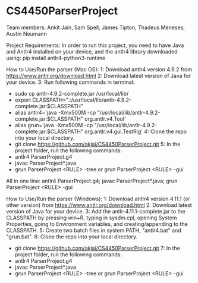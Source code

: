 # CS4450ParserProject

Team members: Ankit Jain, Sam Spell, James Tipton, Thadeus Meneses, Austin Neumann

Project Requirements: 
In order to run this project, you need to have Java and Antlr4 installed on your device, and the antlr4 library downloaded using:
pip install antlr4-python3-runtime

How to Use/Run the parser (Mac OS):
1: Download antlr4 version 4.9.2 from https://www.antlr.org/download.html
2: Download latest version of Java for your device.
3: Run following commands in terminal:
  - sudo cp antlr-4.9.2-complete.jar /usr/local/lib/
  - export CLASSPATH=".:/usr/local/lib/antlr-4.9.2-complete.jar:$CLASSPATH"
  - alias antlr4='java -Xmx500M -cp "/usr/local/lib/antlr-4.9.2-complete.jar:$CLASSPATH" org.antlr.v4.Tool'
  - alias grun='java -Xmx500M -cp "/usr/local/lib/antlr-4.9.2-complete.jar:$CLASSPATH" org.antlr.v4.gui.TestRig'
4: Clone the repo into your local directory.
  - git clone https://github.com/akjai/CS4450ParserProject.git
5: In the project folder, run the following commands:
  - antlr4 ParserProject.g4
  - javac ParserProject*.java
  - grun ParserProject \<RULE\> -tree or grun ParserProject \<RULE\>  -gui
  
All in one line: antlr4 ParserProject.g4; javac ParserProject*.java; grun ParserProject \<RULE\>  -gui

How to Use/Run the parser (Windows):
1: Download antlr4 version 4.11.1 (or other version) from https://www.antlr.org/download.html
2: Download latest version of Java for your device.
3: Add the antlr-4.11.1-complete.jar to the CLASSPATH by pressing win+R, typing in sysdm.cpl, opening System Properties, going to Environment variables, and creating/appending to the CLASSPATH.
5: Create two batch files in system PATH, "antlr4.bat" and "grun.bat".
6: Clone the repo into your local directory.
  - git clone https://github.com/akjai/CS4450ParserProject.git
7: In the project folder, run the following commands:
  - antlr4 ParserProject.g4
  - javac ParserProject*.java
  - grun ParserProject \<RULE\> -tree or grun ParserProject \<RULE\>  -gui
